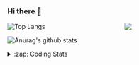 ### Hi there 👋

<!--
**tao8687/tao8687** is a ✨ _special_ ✨ repository because its `README.md` (this file) appears on your GitHub profile.

Here are some ideas to get you started:

- 🔭 I’m currently working on ...
- 🌱 I’m currently learning ...
- 👯 I’m looking to collaborate on ...
- 🤔 I’m looking for help with ...
- 💬 Ask me about ...
- 📫 How to reach me: ...
- 😄 Pronouns: ...
- ⚡ Fun fact: ...
-->

<img align='right' src="https://media.giphy.com/media/M9gbBd9nbDrOTu1Mqx/giphy.gif" width="240">

  
![Top Langs](https://github-readme-stats.vercel.app/api/top-langs/?username=tao8687&layout=compact&title_color=23238E&text_color=A67D3D)

![Anurag's github stats](https://github-readme-stats.vercel.app/api?username=tao8687&show_icons=true&&text_color=A67D3D&title_color=23238E&show_icons=false&count_private=true&hide=stars)

<details>
  <summary>:zap: Coding Stats</summary>
  <br>
    
<!--START_SECTION:waka-->
![Profile Views](http://img.shields.io/badge/Profile%20Views-1-blue)

**🐱 My GitHub Data** 

> 📦 1.5 MB Used in GitHub's Storage 
 > 
> 🚫 Not Opted to Hire
 > 
> 📜 50 Public Repositories 
 > 
> 🔑 25 Private Repositories 
 > 
**I'm an Early 🐤** 

```text
🌞 Morning                1340 commits        ██████████████████████░░░   86.56 % 
🌆 Daytime                87 commits          █░░░░░░░░░░░░░░░░░░░░░░░░   05.62 % 
🌃 Evening                117 commits         ██░░░░░░░░░░░░░░░░░░░░░░░   07.56 % 
🌙 Night                  4 commits           ░░░░░░░░░░░░░░░░░░░░░░░░░   00.26 % 
```
📅 **I'm Most Productive on Wednesday** 

```text
Monday                   223 commits         ████░░░░░░░░░░░░░░░░░░░░░   14.41 % 
Tuesday                  210 commits         ███░░░░░░░░░░░░░░░░░░░░░░   13.57 % 
Wednesday                277 commits         ████░░░░░░░░░░░░░░░░░░░░░   17.89 % 
Thursday                 202 commits         ███░░░░░░░░░░░░░░░░░░░░░░   13.05 % 
Friday                   219 commits         ████░░░░░░░░░░░░░░░░░░░░░   14.15 % 
Saturday                 213 commits         ███░░░░░░░░░░░░░░░░░░░░░░   13.76 % 
Sunday                   204 commits         ███░░░░░░░░░░░░░░░░░░░░░░   13.18 % 
```


📊 **This Week I Spent My Time On** 

```text
🕑︎ Time Zone: Asia/Shanghai

💬 Programming Languages: 
C++                      3 hrs 56 mins       ██████████████░░░░░░░░░░░   57.37 % 
Other                    1 hr 21 mins        █████░░░░░░░░░░░░░░░░░░░░   19.78 % 
YAML                     34 mins             ██░░░░░░░░░░░░░░░░░░░░░░░   08.38 % 
C                        29 mins             ██░░░░░░░░░░░░░░░░░░░░░░░   07.14 % 
CMake                    13 mins             █░░░░░░░░░░░░░░░░░░░░░░░░   03.31 % 

🔥 Editors: 
VS Code                  6 hrs 51 mins       █████████████████████████   100.00 % 

🐱‍💻 Projects: 
autox                    3 hrs 12 mins       ████████████░░░░░░░░░░░░░   46.76 % 
navigation_tutorials     1 hr 25 mins        █████░░░░░░░░░░░░░░░░░░░░   20.74 % 
warehouse_simulation_tool1 hr                ████░░░░░░░░░░░░░░░░░░░░░   14.81 % 
autodrive_robot          28 mins             ██░░░░░░░░░░░░░░░░░░░░░░░   06.84 % 
tarkbot_robot            24 mins             █░░░░░░░░░░░░░░░░░░░░░░░░   05.89 % 

💻 Operating System: 
Linux                    6 hrs 51 mins       █████████████████████████   100.00 % 
```

**I Mostly Code in Python** 

```text
Python                   9 repos             ████████░░░░░░░░░░░░░░░░░   30.00 % 
C++                      8 repos             ███████░░░░░░░░░░░░░░░░░░   26.67 % 
JavaScript               2 repos             ██░░░░░░░░░░░░░░░░░░░░░░░   06.67 % 
Batchfile                1 repo              █░░░░░░░░░░░░░░░░░░░░░░░░   03.33 % 
HTML                     1 repo              █░░░░░░░░░░░░░░░░░░░░░░░░   03.33 % 
```



**Timeline**

![Lines of Code chart](https://raw.githubusercontent.com/tao8687/tao8687/master/assets/bar_graph.png)


 Last Updated on 11/04/2024 01:12:54 UTC
<!--END_SECTION:waka-->
</details>
